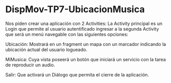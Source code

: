 # DispMov-TP7-UbicacionMusica
Nos piden crear una aplicación con 2 Activities:
La Activity principal es un Login que permite al usuario autentificado ingresar a la segunda Activity que será un menú navegable con las siguientes opciones:

Ubicación: Mostrará en un fragment un mapa con un marcador indicando la ubicación actual del usuario logueado.

MiMusica: Cuya vista poseerá un botón que iniciará un servicio con la tarea de reproducir un audio.

Salir: Que activará un Diálogo que permita el cierre de la aplicación.
